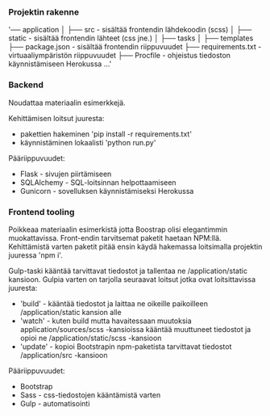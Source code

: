 
### Projektin rakenne

'── application
│   ├── src - sisältää frontendin lähdekoodin (scss)
│   ├── static - sisältää frontendin lähteet (css jne.)
│   ├── tasks
│   ├── templates
├── package.json - sisältää frontendin riippuvuudet
├── requirements.txt - virtuaaliympäristön riippuvuudet
├── Procfile - ohjeistus tiedoston käynnistämiseen Herokussa
...'

### Backend
Noudattaa materiaalin esimerkkejä.

Kehittämisen loitsut juuresta:
* pakettien hakeminen 'pip install -r requirements.txt' 
* käynnistäminen lokaalisti 'python run.py'

Pääriippuvuudet:
  * Flask - sivujen piirtämiseen
  * SQLAlchemy - SQL-loitsinnan helpottaamiseen
  * Gunicorn - sovelluksen käynnistämiseksi Herokussa

### Frontend tooling
Poikkeaa materiaalin esimerkistä jotta Boostrap olisi elegantimmin muokattavissa. Front-endin tarvitsemat paketit haetaan NPM:llä. Kehittämistä varten paketit pitää ensin käydä hakemassa loitsimalla projektin juuressa 'npm i'.

Gulp-taski kääntää tarvittavat tiedostot ja tallentaa ne /application/static kansioon. Gulpia varten on tarjolla seuraavat loitsut jotka ovat loitsittavissa juuresta:

  * 'build' - kääntää tiedostot ja laittaa ne oikeille paikoilleen /application/static kansion alle
  * 'watch' - kuten build mutta havaitessaan muutoksia application/sources/scss -kansioissa kääntää muuttuneet tiedostot ja opioi ne /application/static/scss -kansioon
  * 'update' - kopioi Bootstrapin npm-paketista tarvittavat tiedostot /application/src -kansioon

Pääriippuvuudet:
  * Bootstrap 
  * Sass - css-tiedostojen kääntämistä varten
  * Gulp - automatisointi 